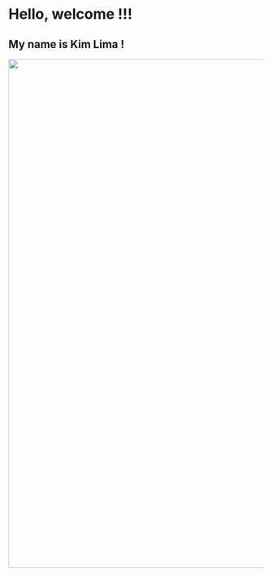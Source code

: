 # Hello, welcome !!!
## My name is Kim Lima !

<img src="https://github.com/kimlimalima/kimlimalima/assets/86325116/66a4840d-e16f-4bcd-8595-e4bb608367e4" width="1000" height="1000">




